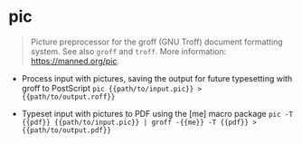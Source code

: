 # pic
> Picture preprocessor for the groff (GNU Troff) document formatting system.
> See also `groff` and `troff`.
> More information: <https://manned.org/pic>.

- Process input with pictures, saving the output for future typesetting with groff to PostScript
`pic {{path/to/input.pic}} > {{path/to/output.roff}}`

- Typeset input with pictures to PDF using the [me] macro package
`pic -T {{pdf}} {{path/to/input.pic}} | groff -{{me}} -T {{pdf}} > {{path/to/output.pdf}}`

